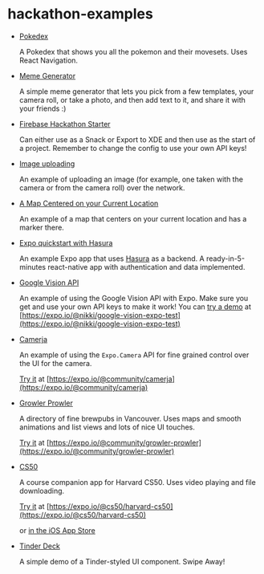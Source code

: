 # hackathon-examples

- [Pokedex](https://github.com/SoftwareMansion/poke-workshops)

  A Pokedex that shows you all the pokemon and their movesets. Uses React Navigation.

- [Meme Generator](https://snack.expo.io/r1Fi-E8n-)

    A simple meme generator that lets you pick from a few templates, your camera roll, or take a photo, and then add text to it, and share it with your friends :)

- [Firebase Hackathon Starter](https://snack.expo.io/HJ1Wjg95Z)

    Can either use as a Snack or Export to XDE and then use as the start of a project. Remember to change the config to use your own API keys!

- [Image uploading](https://github.com/expo/examples/tree/master/with-formdata-image-upload)

    An example of uploading an image (for example, one taken with the camera or from the camera roll) over the network. 

- [A Map Centered on your Current Location](https://snack.expo.io/SkqC-nNs-)

    An example of a map that centers on your current location and has a marker there.

- [Expo quickstart with Hasura](https://hasura.io/hub/project/hasura/hello-react-native)

    An example Expo app that uses [Hasura](https://hasura.io/) as a backend. A ready-in-5-minutes react-native app with authentication and data implemented.

- [Google Vision API](https://github.com/expo/google-vision-expo-test)

    An example of using the Google Vision API with Expo. Make sure you get and use your own API keys to make it work! You can [try a demo](https://expo.io/@nikki/google-vision-expo-test) at [https://expo.io/@nikki/google-vision-expo-test](https://expo.io/@nikki/google-vision-expo-test)

- [Camerja](https://github.com/expo/camerja)

    An example of using the `Expo.Camera` API for fine grained control over the UI for the camera.

    [Try it](https://expo.io/@community/camerja) at [https://expo.io/@community/camerja](https://expo.io/@community/camerja)

- [Growler Prowler](https://github.com/brentvatne/growler-prowler)

    A directory of fine brewpubs in Vancouver. Uses maps and smooth animations and list views and lots of nice UI touches. 
    
    [Try it](https://expo.io/@community/growler-prowler) at [https://expo.io/@community/growler-prowler](https://expo.io/@community/growler-prowler)

- [CS50](https://github.com/expo/harvard-cs50-app)

    A course companion app for Harvard CS50. Uses video playing and file downloading.

    [Try it](https://expo.io/@cs50/harvard-cs50) at [https://expo.io/@cs50/harvard-cs50](https://expo.io/@cs50/harvard-cs50)

    or [in the iOS App Store](https://itunes.apple.com/us/app/harvard-cs50/id1277395242?mt=8&ign-mpt=uo%3D4)

- [Tinder Deck](https://snack.expo.io/@adamjnav/tinder-deck-example)

    A simple demo of a Tinder-styled UI component. Swipe Away!
